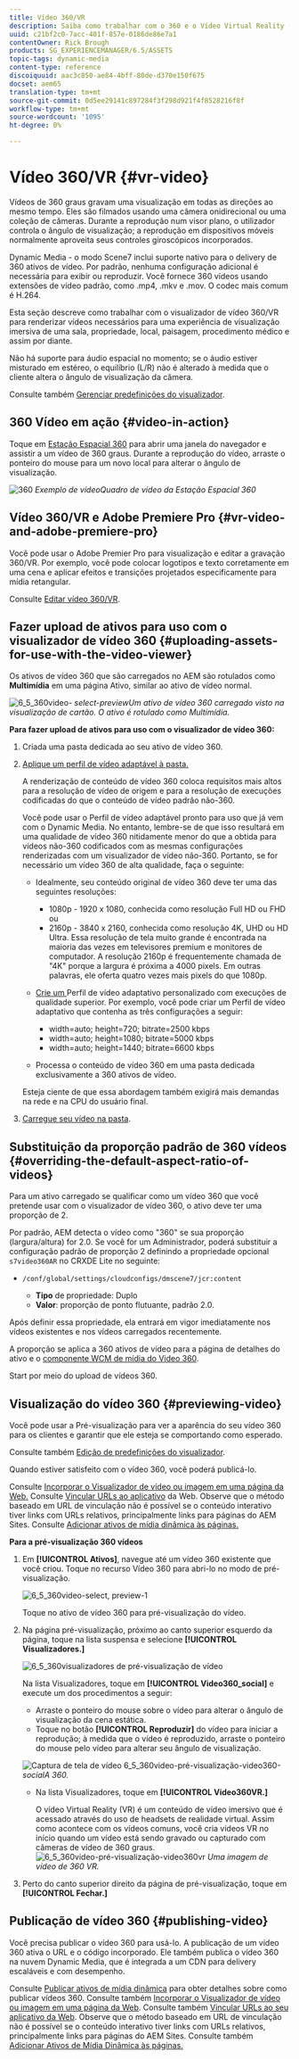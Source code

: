 ```yaml
---
title: Vídeo 360/VR
description: Saiba como trabalhar com o 360 e o Vídeo Virtual Reality (VR) na Dynamic Media.
uuid: c21bf2c0-7acc-401f-857e-0186de86e7a1
contentOwner: Rick Brough
products: SG_EXPERIENCEMANAGER/6.5/ASSETS
topic-tags: dynamic-media
content-type: reference
discoiquuid: aac3c850-ae84-4bff-80de-d370e150f675
docset: aem65
translation-type: tm+mt
source-git-commit: 0d5ee29141c897284f3f298d921f4f8528216f8f
workflow-type: tm+mt
source-wordcount: '1095'
ht-degree: 0%

---
```



# Vídeo 360/VR {#vr-video}

Vídeos de 360 graus gravam uma visualização em todas as direções ao mesmo tempo. Eles são filmados usando uma câmera onidirecional ou uma coleção de câmeras. Durante a reprodução num visor plano, o utilizador controla o ângulo de visualização; a reprodução em dispositivos móveis normalmente aproveita seus controles giroscópicos incorporados.

Dynamic Media - o modo Scene7 inclui suporte nativo para o delivery de 360 ativos de vídeo. Por padrão, nenhuma configuração adicional é necessária para exibir ou reproduzir. Você fornece 360 vídeos usando extensões de vídeo padrão, como .mp4, .mkv e .mov. O codec mais comum é H.264.

Esta seção descreve como trabalhar com o visualizador de vídeo 360/VR para renderizar vídeos necessários para uma experiência de visualização imersiva de uma sala, propriedade, local, paisagem, procedimento médico e assim por diante.

Não há suporte para áudio espacial no momento; se o áudio estiver misturado em estéreo, o equilíbrio (L/R) não é alterado à medida que o cliente altera o ângulo de visualização da câmera.

Consulte também [Gerenciar predefinições do visualizador](/help/assets/managing-viewer-presets.md).

## 360 Vídeo em ação {#video-in-action}

Toque em [Estação Espacial 360](http://mobiletest.scene7.com/s7viewers/html5/Video360Viewer.html?asset=Viewers/space_station_360-AVS) para abrir uma janela do navegador e assistir a um vídeo de 360 graus. Durante a reprodução do vídeo, arraste o ponteiro do mouse para um novo local para alterar o ângulo de visualização.

![360 ](assets/6_5_360videoiss_simplified.png)
*Exemplo de vídeoQuadro de vídeo da Estação Espacial 360*

## Vídeo 360/VR e Adobe Premiere Pro {#vr-video-and-adobe-premiere-pro}

Você pode usar o Adobe Premier Pro para visualização e editar a gravação 360/VR. Por exemplo, você pode colocar logotipos e texto corretamente em uma cena e aplicar efeitos e transições projetados especificamente para mídia retangular.

Consulte [Editar vídeo 360/VR](https://helpx.adobe.com/premiere-pro/how-to/edit-360-vr-video.html).

## Fazer upload de ativos para uso com o visualizador de vídeo 360 {#uploading-assets-for-use-with-the-video-viewer}

Os ativos de vídeo 360 que são carregados no AEM são rotulados como **Multimídia** em uma página Ativo, similar ao ativo de vídeo normal.

![6_5_360video-](assets/6_5_360video-selecttopreview.png)
*select-previewUm ativo de vídeo 360 carregado visto na visualização de cartão. O ativo é rotulado como Multimídia.*

**Para fazer upload de ativos para uso com o visualizador de vídeo 360:**

1. Criada uma pasta dedicada ao seu ativo de vídeo 360.
1. [Aplique um perfil de vídeo adaptável à pasta.](/help/assets/video-profiles.md#applying-a-video-profile-to-folders)

   A renderização de conteúdo de vídeo 360 coloca requisitos mais altos para a resolução de vídeo de origem e para a resolução de execuções codificadas do que o conteúdo de vídeo padrão não-360.

   Você pode usar o Perfil de vídeo adaptável pronto para uso que já vem com o Dynamic Media. No entanto, lembre-se de que isso resultará em uma qualidade de vídeo 360 nitidamente menor do que a obtida para vídeos não-360 codificados com as mesmas configurações renderizadas com um visualizador de vídeo não-360. Portanto, se for necessário um vídeo 360 de alta qualidade, faça o seguinte:

   * Idealmente, seu conteúdo original de vídeo 360 deve ter uma das seguintes resoluções:

      * 1080p - 1920 x 1080, conhecida como resolução Full HD ou FHD ou
      * 2160p - 3840 x 2160, conhecida como resolução 4K, UHD ou HD Ultra. Essa resolução de tela muito grande é encontrada na maioria das vezes em televisores premium e monitores de computador. A resolução 2160p é frequentemente chamada de &quot;4K&quot; porque a largura é próxima a 4000 pixels. Em outras palavras, ele oferta quatro vezes mais pixels do que 1080p.
   * [Crie um ](/help/assets/video-profiles.md#creating-a-video-encoding-profile-for-adaptive-streaming) Perfil de vídeo adaptativo personalizado com execuções de qualidade superior. Por exemplo, você pode criar um Perfil de vídeo adaptativo que contenha as três configurações a seguir:

      * width=auto; height=720; bitrate=2500 kbps
      * width=auto; height=1080; bitrate=5000 kbps
      * width=auto; height=1440; bitrate=6600 kbps
   * Processa o conteúdo de vídeo 360 em uma pasta dedicada exclusivamente a 360 ativos de vídeo.

   Esteja ciente de que essa abordagem também exigirá mais demandas na rede e na CPU do usuário final.

1. [Carregue seu vídeo na pasta](/help/assets/managing-video-assets.md#upload-and-preview-video-assets).

## Substituição da proporção padrão de 360 vídeos {#overriding-the-default-aspect-ratio-of-videos}

Para um ativo carregado se qualificar como um vídeo 360 que você pretende usar com o visualizador de vídeo 360, o ativo deve ter uma proporção de 2.

Por padrão, AEM detecta o vídeo como &quot;360&quot; se sua proporção (largura/altura) for 2.0. Se você for um Administrador, poderá substituir a configuração padrão de proporção 2 definindo a propriedade opcional `s7video360AR` no CRXDE Lite no seguinte:

* `/conf/global/settings/cloudconfigs/dmscene7/jcr:content`

   * **Tipo** de propriedade: Duplo
   * **Valor**: proporção de ponto flutuante, padrão 2.0.

Após definir essa propriedade, ela entrará em vigor imediatamente nos vídeos existentes e nos vídeos carregados recentemente.

A proporção se aplica a 360 ativos de vídeo para a página de detalhes do ativo e o [componente WCM de mídia do Video 360](/help/assets/adding-dynamic-media-assets-to-pages.md#dynamic-media-components).

Start por meio do upload de vídeos 360.

## Visualização do vídeo 360 {#previewing-video}

Você pode usar a Pré-visualização para ver a aparência do seu vídeo 360 para os clientes e garantir que ele esteja se comportando como esperado.

Consulte também [Edição de predefinições do visualizador](/help/assets/managing-viewer-presets.md#editing-viewer-presets).

Quando estiver satisfeito com o vídeo 360, você poderá publicá-lo.

Consulte [Incorporar o Visualizador de vídeo ou imagem em uma página da Web.](https://helpx.adobe.com/experience-manager/6-5/help/assets/embed-code.html)
Consulte  [Vincular URLs ao aplicativo](https://helpx.adobe.com/experience-manager/6-5/help/assets/linking-urls-to-yourwebapplication.html) da Web. Observe que o método baseado em URL de vinculação não é possível se o conteúdo interativo tiver links com URLs relativos, principalmente links para páginas do AEM Sites.
Consulte [Adicionar ativos de mídia dinâmica às páginas.](https://helpx.adobe.com/experience-manager/6-5/help/assets/adding-dynamic-media-assets-to-pages.html)

**Para a pré-visualização 360 vídeos**

1. Em **[!UICONTROL Ativos]**, navegue até um vídeo 360 existente que você criou. Toque no recurso Vídeo 360 para abri-lo no modo de pré-visualização.

   ![6_5_360video-select, preview-1](assets/6_5_360video-selecttopreview-1.png)

   Toque no ativo de vídeo 360 para pré-visualização do vídeo.

1. Na página pré-visualização, próximo ao canto superior esquerdo da página, toque na lista suspensa e selecione **[!UICONTROL Visualizadores.]**

   ![6_5_360visualizadores de pré-visualização de vídeo](assets/6_5_360video-preview-viewers.png)

   Na lista Visualizadores, toque em **[!UICONTROL Video360_social]** e execute um dos procedimentos a seguir:

   * Arraste o ponteiro do mouse sobre o vídeo para alterar o ângulo de visualização da cena estática.
   * Toque no botão **[!UICONTROL Reproduzir]** do vídeo para iniciar a reprodução; à medida que o vídeo é reproduzido, arraste o ponteiro do mouse pelo vídeo para alterar seu ângulo de visualização.

   ![Captura de tela de vídeo 6_5_360video-pré-visualização-video360-](assets/6_5_360video-preview-video360-social.png)*socialA 360.*

   * Na lista Visualizadores, toque em **[!UICONTROL Video360VR.]**

      O vídeo Virtual Reality (VR) é um conteúdo de vídeo imersivo que é acessado através do uso de headsets de realidade virtual. Assim como acontece com os vídeos comuns, você cria vídeos VR no início quando um vídeo está sendo gravado ou capturado com câmeras de vídeo de 360 graus.
   ![6_5_360video-pré-visualização-video360vr](assets/6_5_360video-preview-video360vr.png)
   *Uma imagem de vídeo de 360 VR.*

1. Perto do canto superior direito da página de pré-visualização, toque em **[!UICONTROL Fechar.]**

## Publicação de vídeo 360 {#publishing-video}

Você precisa publicar o vídeo 360 para usá-lo. A publicação de um vídeo 360 ativa o URL e o código incorporado. Ele também publica o vídeo 360 na nuvem Dynamic Media, que é integrada a um CDN para delivery escaláveis e com desempenho.

Consulte [Publicar ativos de mídia dinâmica](/help/assets/publishing-dynamicmedia-assets.md) para obter detalhes sobre como publicar vídeos 360.
Consulte também [Incorporar o Visualizador de vídeo ou imagem em uma página da Web](https://helpx.adobe.com/experience-manager/6-5/help/assets/embed-code.html).
Consulte também [Vincular URLs ao seu aplicativo da Web](https://helpx.adobe.com/experience-manager/6-5/help/assets/linking-urls-to-yourwebapplication.html). Observe que o método baseado em URL de vinculação não é possível se o conteúdo interativo tiver links com URLs relativos, principalmente links para páginas do AEM Sites.
Consulte também [Adicionar Ativos de Mídia Dinâmica às páginas.](https://helpx.adobe.com/experience-manager/6-5/help/assets/adding-dynamic-media-assets-to-pages.html)
